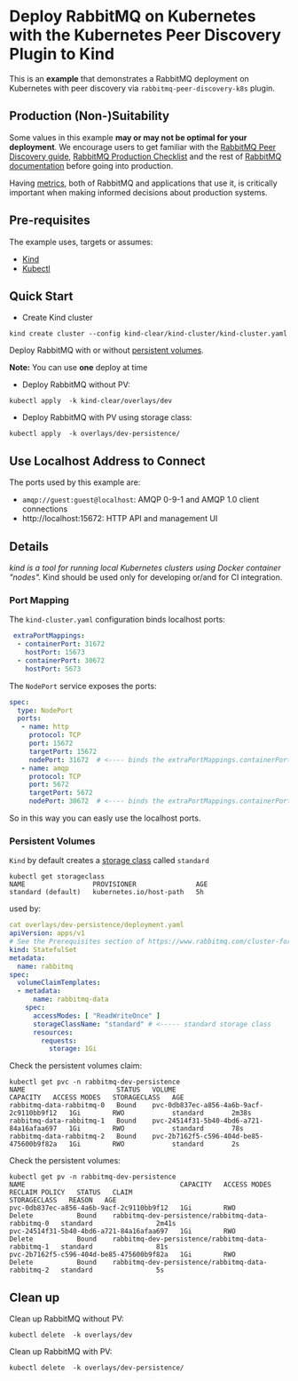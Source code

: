 # Deploy RabbitMQ on Kubernetes with the Kubernetes Peer Discovery Plugin to Kind

This is an **example** that demonstrates a RabbitMQ deployment on Kubernetes with peer discovery
via `rabbitmq-peer-discovery-k8s` plugin.

## Production (Non-)Suitability

Some values in this example **may or may not be optimal for your deployment**. We encourage users
to get familiar with the [RabbitMQ Peer Discovery guide](https://www.rabbitmq.com/cluster-formation.html), [RabbitMQ Production Checklist](https://www.rabbitmq.com/production-checklist.html)
and the rest of [RabbitMQ documentation](https://www.rabbitmq.com/documentation.html) before going into production.

Having [metrics](https://www.rabbitmq.com/monitoring.html), both of RabbitMQ and applications that use it,
is critically important when making informed decisions about production systems.


## Pre-requisites

The example uses, targets or assumes:

 * [Kind](https://github.com/kubernetes-sigs/kind) 
 * [Kubectl](https://kubernetes.io/docs/tasks/tools/install-kubectl/) 
 
## Quick Start

 * Create Kind cluster 
```
kind create cluster --config kind-clear/kind-cluster/kind-cluster.yaml
```

Deploy RabbitMQ with or without [persistent volumes](https://kubernetes.io/docs/concepts/storage/persistent-volumes/).

**Note:** You can use **one** deploy at time

* Deploy RabbitMQ without PV:
```
kubectl apply  -k kind-clear/overlays/dev
```

* Deploy RabbitMQ with PV using storage class:
```
kubectl apply  -k overlays/dev-persistence/
```

## Use Localhost Address to Connect

The ports used by this example are:

* `amqp://guest:guest@localhost`: AMQP 0-9-1 and AMQP 1.0 client connections
* http://localhost:15672: HTTP API and management UI


## Details

_kind is a tool for running local Kubernetes clusters using Docker container "nodes"._
Kind should be used only for developing or/and for CI integration.

### Port Mapping
The `kind-cluster.yaml` configuration binds localhost ports:

```yaml
 extraPortMappings:
  - containerPort: 31672
    hostPort: 15673
  - containerPort: 30672
    hostPort: 5673
```

The `NodePort` service exposes the ports: 
```yaml
spec:
  type: NodePort
  ports:
   - name: http
     protocol: TCP
     port: 15672
     targetPort: 15672
     nodePort: 31672  # <---- binds the extraPortMappings.containerPort 31672
   - name: amqp
     protocol: TCP
     port: 5672
     targetPort: 5672
     nodePort: 30672  # <---- binds the extraPortMappings.containerPort 30672
```

So in this way you can easly use the localhost ports.

### Persistent Volumes

`Kind` by default creates a [storage class](https://kubernetes.io/docs/concepts/storage/storage-classes/) called `standard`
```
kubectl get storageclass
NAME                 PROVISIONER               AGE
standard (default)   kubernetes.io/host-path   5h
```

used by:
```yaml
cat overlays/dev-persistence/deployment.yaml
apiVersion: apps/v1
# See the Prerequisites section of https://www.rabbitmq.com/cluster-formation.html#peer-discovery-k8s.
kind: StatefulSet
metadata:
  name: rabbitmq
spec:
  volumeClaimTemplates:
  - metadata:
      name: rabbitmq-data
    spec:
      accessModes: [ "ReadWriteOnce" ]
      storageClassName: "standard" # <----- standard storage class
      resources:
        requests:
          storage: 1Gi
```

Check the persistent volumes claim:
```
kubectl get pvc -n rabbitmq-dev-persistence
NAME                       STATUS   VOLUME                                     CAPACITY   ACCESS MODES   STORAGECLASS   AGE
rabbitmq-data-rabbitmq-0   Bound    pvc-0db837ec-a856-4a6b-9acf-2c9110bb9f12   1Gi        RWO            standard       2m38s
rabbitmq-data-rabbitmq-1   Bound    pvc-24514f31-5b40-4bd6-a721-84a16afaa697   1Gi        RWO            standard       78s
rabbitmq-data-rabbitmq-2   Bound    pvc-2b7162f5-c596-404d-be85-475600b9f82a   1Gi        RWO            standard       2s
```

Check the persistent volumes:
```
kubectl get pv -n rabbitmq-dev-persistence
NAME                                       CAPACITY   ACCESS MODES   RECLAIM POLICY   STATUS   CLAIM                                               STORAGECLASS   REASON   AGE
pvc-0db837ec-a856-4a6b-9acf-2c9110bb9f12   1Gi        RWO            Delete           Bound    rabbitmq-dev-persistence/rabbitmq-data-rabbitmq-0   standard                2m41s
pvc-24514f31-5b40-4bd6-a721-84a16afaa697   1Gi        RWO            Delete           Bound    rabbitmq-dev-persistence/rabbitmq-data-rabbitmq-1   standard                81s
pvc-2b7162f5-c596-404d-be85-475600b9f82a   1Gi        RWO            Delete           Bound    rabbitmq-dev-persistence/rabbitmq-data-rabbitmq-2   standard                5s
```

## Clean up

Clean up RabbitMQ without PV:
```
kubectl delete  -k overlays/dev
```

Clean up RabbitMQ with PV:
```
kubectl delete  -k overlays/dev-persistence/
```

